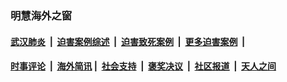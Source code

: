 
### 明慧海外之窗

####  [武汉肺炎](indexes/365.md?t=04102200) &nbsp;|&nbsp;  [迫害案例综述](indexes/328.md?t=04102200) &nbsp;|&nbsp; [迫害致死案例](indexes/277.md?t=04102200)  &nbsp;|&nbsp; [更多迫害案例](indexes/81.md?t=04102200)  &nbsp;|&nbsp; 
####  [时事评论](indexes/19.md?t=04102200) &nbsp;|&nbsp; [海外简讯](indexes/245.md?t=04102200)&nbsp;|&nbsp;  [社会支持](indexes/140.md?t=04102200) &nbsp;|&nbsp; [褒奖决议](indexes/282.md?t=04102200) &nbsp;|&nbsp; [社区报道](indexes/91.md?t=04102200)  &nbsp;|&nbsp; [天人之间](indexes/78.md?t=04102200) 

